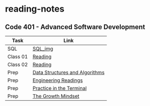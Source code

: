 # reading-notes
## Code 401 - Advanced Software Development 

| Task | Link |
| --- | ----------- |
| SQL | [SQL_img ](./sql.md) |
| Class 01| [Reading ](./Class1.md) |
| Class 02| [Reading ](./Class2.md) |
| Prep| [Data Structures and Algorithms](./Data%20Structures%20and%20Algorithms.md) |
| Prep| [Engineering Readings](./Engineering%20Readings.md) |
| Prep| [Practice in the Terminal](./Practice%20in%20the%20Terminal.md) |
| Prep| [The Growth Mindset](./The%20Growth%20Mindset.md) |